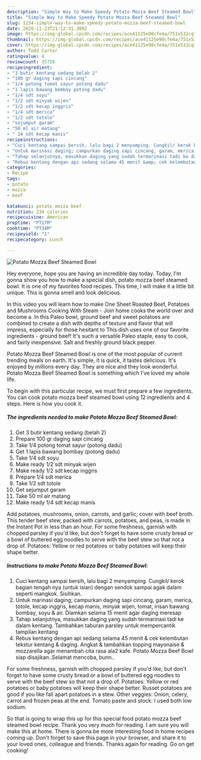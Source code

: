 ```yaml
---
description: "Simple Way to Make Speedy Potato Mozza Beef Steamed Bowl"
title: "Simple Way to Make Speedy Potato Mozza Beef Steamed Bowl"
slug: 1234-simple-way-to-make-speedy-potato-mozza-beef-steamed-bowl
date: 2020-11-23T21:12:31.309Z
image: https://img-global.cpcdn.com/recipes/ace41125e98cfe4a/751x532cq70/potato-mozza-beef-steamed-bowl-foto-resep-utama.jpg
thumbnail: https://img-global.cpcdn.com/recipes/ace41125e98cfe4a/751x532cq70/potato-mozza-beef-steamed-bowl-foto-resep-utama.jpg
cover: https://img-global.cpcdn.com/recipes/ace41125e98cfe4a/751x532cq70/potato-mozza-beef-steamed-bowl-foto-resep-utama.jpg
author: Todd Carter
ratingvalue: 4
reviewcount: 35726
recipeingredient:
- "3 butir kentang sedang belah 2"
- "100 gr daging sapi cincang"
- "1/4 potong tomat sayur potong dadu"
- "1 lapis bawang bombay potong dadu"
- "1/4 sdt soyu"
- "1/2 sdt minyak wijen"
- "1/2 sdt kecap inggris"
- "1/4 sdt merica"
- "1/2 sdt totole"
- "sejumput garam"
- "50 ml air matang"
- " 14 sdt kecap manis"
recipeinstructions:
- "Cuci kentang sampai bersih, lalu bagi 2 menyamping. Cungkil/ kerok bagian tengah nya (untuk isian) dengan sendok sampai agak dalam seperti mangkok. Sisihkan."
- "Untuk marinasi daging; campurkan daging sapi cincang, garam, merica, totole, kecap inggris, kecap manis, minyak wijen, tomat, irisan bawang bombay, soyu &amp; air. Diamkan selama 15 menit agar daging meresap"
- "Tahap selanjutnya, masukkan daging yang sudah termarinasi tadi ke dalam kentang. Tambahkan taburan parsley untuk mempercantik tampilan kentang"
- "Rebus kentang dengan api sedang selama 45 menit &amp; cek kelembutan tekstur kentang &amp; daging. Angkat &amp; tambahkan topping mayonaise &amp; mozzarella agar menambah cita rasa ala2 kafe. Potato Mozza Beef Bowl siap disajikan..Selamat mencoba, bunn.."
categories:
- Recipe
tags:
- potato
- mozza
- beef

katakunci: potato mozza beef 
nutrition: 234 calories
recipecuisine: American
preptime: "PT17M"
cooktime: "PT34M"
recipeyield: "1"
recipecategory: Lunch

---
```



![Potato Mozza Beef Steamed Bowl](https://img-global.cpcdn.com/recipes/ace41125e98cfe4a/751x532cq70/potato-mozza-beef-steamed-bowl-foto-resep-utama.jpg)

Hey everyone, hope you are having an incredible day today. Today, I'm gonna show you how to make a special dish, potato mozza beef steamed bowl. It is one of my favorites food recipes. This time, I will make it a little bit unique. This is gonna smell and look delicious.

In this video you will learn how to make One Sheet Roasted Beef, Potatoes and Mushrooms Cooking With Steam - Join home cooks the world over and become a. In this Paleo bowl, ground beef and sweet potatoes are combined to create a dish with depths of texture and flavor that will impress, especially for those hesitant to This dish uses one of our favorite ingredients - ground beef! It&#39;s such a versatile Paleo staple, easy to cook, and fairly inexpensive. Salt and freshly ground black pepper.

Potato Mozza Beef Steamed Bowl is one of the most popular of current trending meals on earth. It's simple, it is quick, it tastes delicious. It's enjoyed by millions every day. They are nice and they look wonderful. Potato Mozza Beef Steamed Bowl is something which I've loved my whole life.


To begin with this particular recipe, we must first prepare a few ingredients. You can cook potato mozza beef steamed bowl using 12 ingredients and 4 steps. Here is how you cook it.

<!--inarticleads1-->

##### The ingredients needed to make Potato Mozza Beef Steamed Bowl:

1. Get 3 butir kentang sedang (belah 2)
1. Prepare 100 gr daging sapi cincang
1. Take 1/4 potong tomat sayur (potong dadu)
1. Get 1 lapis bawang bombay (potong dadu)
1. Take 1/4 sdt soyu
1. Make ready 1/2 sdt minyak wijen
1. Make ready 1/2 sdt kecap inggris
1. Prepare 1/4 sdt merica
1. Take 1/2 sdt totole
1. Get sejumput garam
1. Take 50 ml air matang
1. Make ready  1/4 sdt kecap manis


Add potatoes, mushrooms, onion, carrots, and garlic; cover with beef broth. This tender beef stew, packed with carrots, potatoes, and peas, is made in the Instant Pot in less than an hour. For some freshness, garnish with chopped parsley if you&#39;d like, but don&#39;t forget to have some crusty bread or a bowl of buttered egg noodles to serve with the beef stew so that not a drop of. Potatoes: Yellow or red potatoes or baby potatoes will keep their shape better. 

<!--inarticleads2-->

##### Instructions to make Potato Mozza Beef Steamed Bowl:

1. Cuci kentang sampai bersih, lalu bagi 2 menyamping. Cungkil/ kerok bagian tengah nya (untuk isian) dengan sendok sampai agak dalam seperti mangkok. Sisihkan.
1. Untuk marinasi daging; campurkan daging sapi cincang, garam, merica, totole, kecap inggris, kecap manis, minyak wijen, tomat, irisan bawang bombay, soyu &amp; air. Diamkan selama 15 menit agar daging meresap
1. Tahap selanjutnya, masukkan daging yang sudah termarinasi tadi ke dalam kentang. Tambahkan taburan parsley untuk mempercantik tampilan kentang
1. Rebus kentang dengan api sedang selama 45 menit &amp; cek kelembutan tekstur kentang &amp; daging. Angkat &amp; tambahkan topping mayonaise &amp; mozzarella agar menambah cita rasa ala2 kafe. Potato Mozza Beef Bowl siap disajikan..Selamat mencoba, bunn..


For some freshness, garnish with chopped parsley if you&#39;d like, but don&#39;t forget to have some crusty bread or a bowl of buttered egg noodles to serve with the beef stew so that not a drop of. Potatoes: Yellow or red potatoes or baby potatoes will keep their shape better. Russet potatoes are good if you like fall apart potatoes in a stew. Other veggies: Onion, celery, carrot and frozen peas at the end. Tomato paste and stock: I used both low sodium. 

So that is going to wrap this up for this special food potato mozza beef steamed bowl recipe. Thank you very much for reading. I am sure you will make this at home. There is gonna be more interesting food in home recipes coming up. Don't forget to save this page in your browser, and share it to your loved ones, colleague and friends. Thanks again for reading. Go on get cooking!
